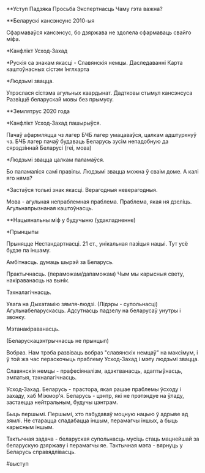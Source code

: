 
**Уступ
Падзяка
Просьба
Экспертнасць
Чаму гэта важна?

**Беларускі кансэнсунс 2010-ыя

Сфармаваўся кансэнсус, бо дзяржава не здолела сфармаваць свайго міфа.

*Канфлікт Усход-Захад

*Рускія са знакам якасці - Славянскія немцы. Даследаванні Карта каштоўнасных сістэм Інглхарта

*Людзьмі звацца.

Утрэслася сістэма агульных каардынат.
Дадтковы стымул кансэнсуса Развіццё беларускай мовы без прымусу.


**Землятрус 2020 года

*Канфлікт Усход-Захад пашырыўся. 

Пачаў афармляцца чз лагер
БЧБ лагер умацаваўся, цалкам адштурхнуў чз.
БЧБ лагер пачаў будаваць Беларусь зусім непадобную да сярэдзіннай Беларусі (геі, мова)

*Людзьмі звацца цалкам паламаўся. 

Бо паламаліся самі правілы.
Людзьмі звацца можна ў сваім доме. А калі яго няма?

*Застаўся толькі знак якасці. Верагодныя неверагодныя.

Мова - агульная непраблемная праблема. Праблема, якая ня дзеліць. 
Агульнапрызнаная каштоўнасць.


**Нацыянальны міф у будучыню
(удакладненне)

*Прынцыпы

Прыняцце Нестандартнасці.
21 ст., унікальная пазіцыя нацыі. Тут усё будзе па іншаму.

Амбітнасць.
думаць шырэй за Беларусь.

Практычнасць. (пераможам/дапаможам)
Чым мы карысныя свету, накіраванасць на вынік.

Тэхналагічнасць.

Увага на Дыхатамію зямля-людзі. (Лідэры - супольнасці)
Агульнабеларускасць.
Адсутнасць падзелу на беларусаў унутры і звонку.

Мэтанакіраванасць.

(Беларускацэнтрычнасць не прынцып)


Вобраз.
Нам трэба развіваць вобраз "славянскіх немцаў" на максімум, і ў той жа час пераскочыць праблему Усход-Захад і мэту людзьмі звацца.

Славянскія немцы - прафесіяналізм, адэктванасць, адаптыўнасць, эмпатыя, тэхналагічнасць. 

Усход-Захад.
Беларусь - прастора, якая рашае праблемы ўсходу і захаду, хаб Міжмор'я. 
Беларусь - цэнтр, які не прэтэндуе на ўладу, застаецца нейтральным, будучы цэнтрам.

Быць першымі.
Першымі, хто пабудаваў моцную нацыю ў адрыве ад зямлі.
Не старацца спадабацца іншым, перамагчы іншых, а быць карысным іншым.

Тактычная задача - беларуская супольнасць мусіць стаць мацнейшай за беларускую дзяржаву і перамагчы яе. Тактычная мэта - вярнуць у Беларусь справядлівасць.

#выступ 